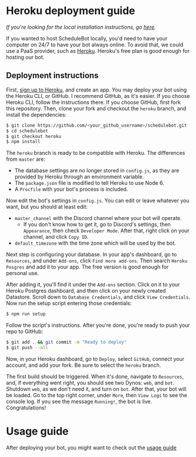 # Heroku deployment guide

*If you're looking for the local installation instructions, go
[here](https://github.com/MeLlamoPablo/schedulebot#schedulebot).*

If you wanted to host ScheduleBot locally, you'd need to have your computer on 24/7 to have your
bot always online. To avoid that, we could use a PaaS provider, such as
[Heroku](https://www.heroku.com/). Heroku's free plan is good enough for hosting our bot.

## Deployment instructions

First, [sign up to Heroku](https://signup.heroku.com/), and create an app. You may deploy your
bot using the Heroku CLI, or GitHub. I recommend GitHub, as it's easier. If you choose Heroku
CLI, follow the instructions there. If you choose GitHub, first fork this repository. Then, clone
 your fork and checkout the `heroku` branch, and install the dependencies:

```sh
$ git clone https://github.com/<your_github_username>/schedulebot.git
$ cd schedulebot
$ git checkout heroku
$ npm install
```

The `heroku` branch is ready to be compatible with Heroku. The differences from `master` are:

* The database settings are no longer stored in `config.js`, as they are provided by Heroku through
an environment variable.
* The `package.json` file is modified to tell Heroku to use Node 6.
* A `Procfile` with your bot's process is included.

Now edit the bot's settings in `config.js`. You can edit or leave whatever you want, but you should
at least edit:

* `master_channel` with the Discord channel where your bot will operate.
	* If you don't know how to get it, go to Discord's settings, then `Appearance`, then check
	`Developer Mode`. After that, right click on your channel, and click `Copy ID`.
* `default_timezone` with the time zone which will be used by the bot.

Next step is configuring your database. In your app's dashboard, go to `Resources`, and under
`Add-ons`, click `Find more add-ons`. Then search `Heroku Posgres` and add it to your app. The
free version is good enough for personal use.

After adding it, you'll find it under the `Add-ons` section. Click on it to your Heroku Postgres
dashboard, and then click on your newly created Datastore. Scroll down to `Database Credentials`,
 and click `View Credentials`. Now run the setup script entering those credentials:

```sh
$ npm run setup
```

Follow the script's instructions. After you're done, you're ready to push your repo to GitHub:

```sh
$ git add . && git commit -m "Ready to deploy"
$ git push --all
```

Now, in your Heroku dashboard, go to `Deploy`, select `GitHub`, connect your account, and add
your fork. Be sure to select the `heroku` branch.

The first build should be triggered. When it's done, navigate to `Resources`, and, if everything
went right, you should see two Dynos: `web`, and `bot`. Shutdown `web`, as we don't need it, and
turn on `bot`. After that, your bot will be loaded. Go to the top right corner, under `More`,
then `View Logs` to see the console log. If you see the message `Running!`, the bot is live.
Congratulations!

# Usage guide

After deploying your bot, you might want to check out the
[usage guide](https://github.com/MeLlamoPablo/schedulebot/blob/master/usage/usage-guide.md)
